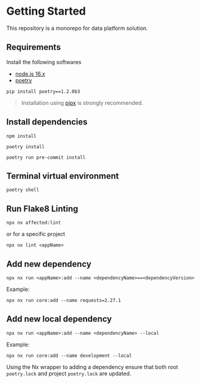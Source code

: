 # Getting Started

This repository is a monorepo for data platform solution.

## Requirements

Install the following softwares

- [node.js 16.x](https://nodejs.org/en/download/)
- [poetry](https://pypi.org/project/poetry/1.2.0b2/)

```shell
pip install poetry==1.2.0b3
```

> Installation using [pipx](https://pypa.github.io/pipx/installation/) is strongly recommended.

## Install dependencies

```shell
npm install
```

```shell
poetry install
```

```shell
poetry run pre-commit install
```

## Terminal virtual environment

```shell
poetry shell
```

## Run Flake8 Linting

```shell
npx nx affected:lint
```

or for a specific project

```shell
npx nx lint <appName>
```

## Add new dependency

```shell
npx nx run <appName>:add --name <dependencyName>==<dependencyVersion>
```

Example:

```shell
npx nx run core:add --name requests=2.27.1
```

## Add new local dependency

```shell
npx nx run <appName>:add --name <dependencyName> --local
```

Example:

```shell
npx nx run core:add --name development --local
```

Using the Nx wrapper to adding a dependency ensure that both root `poetry.lock` and project `poetry.lock` are updated.
